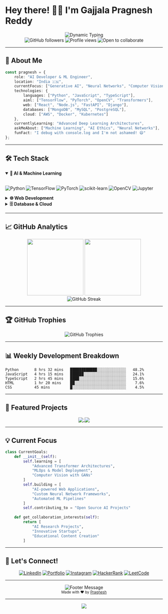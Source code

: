 # Hey there! 👨‍💻 I'm **Gajjala Pragnesh Reddy**

<div align="center">
  <img src="https://readme-typing-svg.herokuapp.com?font=JetBrains+Mono&weight=600&size=28&duration=4000&pause=1000&color=6366F1&center=true&vCenter=true&width=600&lines=AI+Developer+%26+ML+Engineer;Building+Tomorrow's+Intelligence;Code+%7C+Create+%7C+Innovate" alt="Dynamic Typing"/>
</div>

<div align="center">
  <img src="https://img.shields.io/github/followers/itspragnesh?label=Followers&style=social" alt="GitHub followers"/>
  <img src="https://komarev.com/ghpvc/?username=itspragnesh&color=6366f1&style=flat-square" alt="Profile views"/>
  <img src="https://img.shields.io/badge/Open%20to-Collaborate-brightgreen?style=flat-square" alt="Open to collaborate"/>
</div>

---

## 🚀 About Me

```typescript
const pragnesh = {
    role: "AI Developer & ML Engineer",
    location: "India 🇮🇳",
    currentFocus: ["Generative AI", "Neural Networks", "Computer Vision"],
    technologies: {
        languages: ["Python", "JavaScript", "TypeScript"],
        aiml: ["TensorFlow", "PyTorch", "OpenCV", "Transformers"],
        web: ["React", "Node.js", "FastAPI", "Django"],
        databases: ["MongoDB", "MySQL", "PostgreSQL"],
        cloud: ["AWS", "Docker", "Kubernetes"]
    },
    currentlyLearning: "Advanced Deep Learning Architectures",
    askMeAbout: ["Machine Learning", "AI Ethics", "Neural Networks"],
    funFact: "I debug with console.log and I'm not ashamed! 😄"
};
```

---

## 🛠️ Tech Stack

<details open>
<summary><b>🤖 AI & Machine Learning</b></summary>
<br>

![Python](https://img.shields.io/badge/Python-3776AB?style=for-the-badge&logo=python&logoColor=white)
![TensorFlow](https://img.shields.io/badge/TensorFlow-FF6F00?style=for-the-badge&logo=tensorflow&logoColor=white)
![PyTorch](https://img.shields.io/badge/PyTorch-EE4C2C?style=for-the-badge&logo=pytorch&logoColor=white)
![scikit-learn](https://img.shields.io/badge/scikit--learn-F7931E?style=for-the-badge&logo=scikit-learn&logoColor=white)
![OpenCV](https://img.shields.io/badge/opencv-5C3EE8?style=for-the-badge&logo=opencv&logoColor=white)
![Jupyter](https://img.shields.io/badge/Jupyter-F37626?style=for-the-badge&logo=jupyter&logoColor=white)

</details>

<details>
<summary><b>🌐 Web Development</b></summary>
<br>

![JavaScript](https://img.shields.io/badge/JavaScript-F7DF1E?style=for-the-badge&logo=javascript&logoColor=black)
![React](https://img.shields.io/badge/React-20232A?style=for-the-badge&logo=react&logoColor=61DAFB)
![Node.js](https://img.shields.io/badge/Node.js-43853D?style=for-the-badge&logo=node.js&logoColor=white)
![Express.js](https://img.shields.io/badge/Express.js-404D59?style=for-the-badge&logo=express&logoColor=white)
![Django](https://img.shields.io/badge/Django-092E20?style=for-the-badge&logo=django&logoColor=white)
![FastAPI](https://img.shields.io/badge/FastAPI-005571?style=for-the-badge&logo=fastapi&logoColor=white)

</details>

<details>
<summary><b>🗄️ Database & Cloud</b></summary>
<br>

![MongoDB](https://img.shields.io/badge/MongoDB-4EA94B?style=for-the-badge&logo=mongodb&logoColor=white)
![MySQL](https://img.shields.io/badge/MySQL-00000F?style=for-the-badge&logo=mysql&logoColor=white)
![AWS](https://img.shields.io/badge/Amazon_AWS-232F3E?style=for-the-badge&logo=amazon-aws&logoColor=white)
![Docker](https://img.shields.io/badge/Docker-2496ED?style=for-the-badge&logo=docker&logoColor=white)

</details>

---

## 📈 GitHub Analytics

<div align="center">
  <img height="180em" src="https://github-readme-stats.vercel.app/api?username=itspragnesh&show_icons=true&theme=tokyonight&include_all_commits=true&count_private=true"/>
  <img height="180em" src="https://github-readme-stats.vercel.app/api/top-langs/?username=itspragnesh&layout=compact&langs_count=8&theme=tokyonight"/>
</div>

<div align="center">
  <img src="https://github-readme-streak-stats.herokuapp.com/?user=itspragnesh&theme=tokyonight" alt="GitHub Streak"/>
</div>

---

## 🏆 GitHub Trophies

<div align="center">
  <img src="https://github-profile-trophy.vercel.app/?username=itspragnesh&theme=tokyonight&no-frame=false&no-bg=false&margin-w=4&row=1" alt="GitHub Trophies"/>
</div>

---

## 📊 Weekly Development Breakdown

<!--START_SECTION:waka-->
```text
Python       8 hrs 32 mins   ████████████░░░░░░░░░░░░░   48.2%
JavaScript   4 hrs 15 mins   ██████░░░░░░░░░░░░░░░░░░░   24.1%
TypeScript   2 hrs 45 mins   ████░░░░░░░░░░░░░░░░░░░░░   15.6%
HTML         1 hr 20 mins    ██░░░░░░░░░░░░░░░░░░░░░░░    7.6%
CSS          45 mins         █░░░░░░░░░░░░░░░░░░░░░░░░    4.5%
```
<!--END_SECTION:waka-->

---

## 🌟 Featured Projects

<div align="center">
  <a href="https://github.com/itspragnesh/ai-project">
    <img align="center" src="https://github-readme-stats.vercel.app/api/pin/?username=itspragnesh&repo=ai-project&theme=tokyonight" />
  </a>
  <a href="https://github.com/itspragnesh/ml-algorithms">
    <img align="center" src="https://github-readme-stats.vercel.app/api/pin/?username=itspragnesh&repo=ml-algorithms&theme=tokyonight" />
  </a>
</div>

---

## 💡 Current Focus

```python
class CurrentGoals:
    def __init__(self):
        self.learning = [
            "Advanced Transformer Architectures",
            "MLOps & Model Deployment",
            "Computer Vision with GANs"
        ]
        self.building = [
            "AI-powered Web Applications",
            "Custom Neural Network Frameworks",
            "Automated ML Pipelines"
        ]
        self.contributing_to = "Open Source AI Projects"
    
    def get_collaboration_interests(self):
        return [
            "AI Research Projects",
            "Innovative Startups",
            "Educational Content Creation"
        ]
```

---

## 🤝 Let's Connect!

<div align="center">
  
[![LinkedIn](https://img.shields.io/badge/LinkedIn-0077B5?style=for-the-badge&logo=linkedin&logoColor=white)](https://linkedin.com/in/pragnesh-reddy-gajjala-014242255)
[![Portfolio](https://img.shields.io/badge/Portfolio-FF5722?style=for-the-badge&logo=google-chrome&logoColor=white)](https://pragneshportfolio.netlify.app/)
[![Instagram](https://img.shields.io/badge/Instagram-E4405F?style=for-the-badge&logo=instagram&logoColor=white)](https://instagram.com/praxx.9)
[![HackerRank](https://img.shields.io/badge/HackerRank-2EC866?style=for-the-badge&logo=hackerrank&logoColor=white)](https://www.hackerrank.com/pragneshreddyga1)
[![LeetCode](https://img.shields.io/badge/LeetCode-FFA116?style=for-the-badge&logo=leetcode&logoColor=black)](https://www.leetcode.com/praggy_reddy)

</div>

---

<div align="center">
  <img src="https://readme-typing-svg.herokuapp.com?font=JetBrains+Mono&size=16&duration=3000&pause=1000&color=6366F1&center=true&vCenter=true&width=500&lines=Thanks+for+visiting+my+profile!;Let's+build+amazing+things+together!;Feel+free+to+reach+out+anytime!" alt="Footer Message"/>
</div>

<div align="center">
  <sub>Made with ❤️ by <a href="https://github.com/itspragnesh">Pragnesh</a></sub>
</div>

---

<div align="center">
  <img src="https://capsule-render.vercel.app/api?type=waving&color=gradient&customColorList=6&height=100&section=footer"/>
</div>

